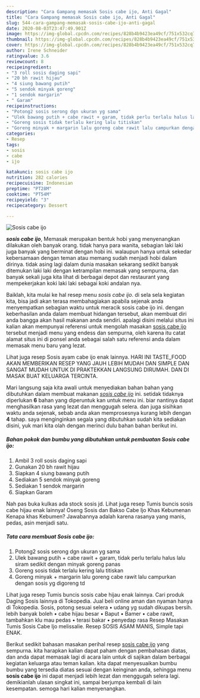 ```yaml
---
description: "Cara Gampang memasak Sosis cabe ijo, Anti Gagal"
title: "Cara Gampang memasak Sosis cabe ijo, Anti Gagal"
slug: 544-cara-gampang-memasak-sosis-cabe-ijo-anti-gagal
date: 2020-08-03T23:47:49.901Z
image: https://img-global.cpcdn.com/recipes/828b4b9423ea49cf/751x532cq70/sosis-cabe-ijo-foto-resep-utama.jpg
thumbnail: https://img-global.cpcdn.com/recipes/828b4b9423ea49cf/751x532cq70/sosis-cabe-ijo-foto-resep-utama.jpg
cover: https://img-global.cpcdn.com/recipes/828b4b9423ea49cf/751x532cq70/sosis-cabe-ijo-foto-resep-utama.jpg
author: Irene Schneider
ratingvalue: 3.6
reviewcount: 8
recipeingredient:
- "3 roll sosis daging sapi"
- "20 bh rawit hijau"
- "4 siung bawang putih"
- "5 sendok minyak goreng"
- "1 sendok margarin"
- " Garam"
recipeinstructions:
- "Potong2 sosis serong dgn ukuran yg sama"
- "Ulek bawang putih + cabe rawit + garam, tidak perlu terlalu halus lalu siram sedikit dengan minyak goreng panas"
- "Goreng sosis tidak terlalu kering lalu titiskan"
- "Goreng minyak + margarin lalu goreng cabe rawit lalu campurkan dengan sosis yg digoreng td"
categories:
- Resep
tags:
- sosis
- cabe
- ijo

katakunci: sosis cabe ijo 
nutrition: 282 calories
recipecuisine: Indonesian
preptime: "PT28M"
cooktime: "PT54M"
recipeyield: "3"
recipecategory: Dessert

---
```



![Sosis cabe ijo](https://img-global.cpcdn.com/recipes/828b4b9423ea49cf/751x532cq70/sosis-cabe-ijo-foto-resep-utama.jpg)

<b><i>sosis cabe ijo</i></b>, Memasak merupakan bentuk hobi yang menyenangkan dilakukan oleh banyak orang. tidak hanya para wanita, sebagian laki laki juga banyak yang berminat dengan hobi ini. walaupun hanya untuk sekedar kebersamaan dengan teman atau memang sudah menjadi hobi dalam dirinya. tidak asing lagi dalam dunia masakan sekarang sedikit banyak ditemukan laki laki dengan ketrampilan memasak yang sempurna, dan banyak sekali juga kita lihat di berbagai depot dan restaurant yang mempekerjakan koki laki laki sebagai koki andalan nya.

Baiklah, kita mulai ke hal resep menu <i>sosis cabe ijo</i>. di sela sela kegiatan kita, bisa jadi akan terasa membahagiakan apabila sejenak anda menyempatkan sebagian waktu untuk meracik sosis cabe ijo ini. dengan keberhasilan anda dalam membuat hidangan tersebut, akan membuat diri anda bangga akan hasil makanan anda sendiri. apalagi disini melalui situs ini kalian akan mempunyai referensi untuk mengolah masakan <u>sosis cabe ijo</u> tersebut menjadi menu yang endess dan sempurna, oleh karena itu catat alamat situs ini di ponsel anda sebagai salah satu referensi anda dalam memasak menu baru yang lezat.

Lihat juga resep Sosis ayam cabe ijo enak lainnya. HARI INI TASTE_FOOD AKAN MEMBERIKAN RESEP YANG JAUH LEBIH MUDAH DAN SIMPLE DAN SANGAT MUDAH UNTUK DI PRAKTEKKAN LANGSUNG DIRUMAH. DAN DI MASAK BUAT KELUARGA TERCINTA.


Mari langsung saja kita awali untuk menyediakan bahan bahan yang dibutuhkan dalam membuat makanan <u><i>sosis cabe ijo</i></u> ini. setidak tidaknya diperlukan <b>6</b> bahan yang diperuntuk kan untuk menu ini. biar nantinya dapat menghasilkan rasa yang lezat dan menggugah selera. dan juga sisihkan waktu anda sejenak, sebab anda akan memprosesnya kurang lebih dengan <b>4</b> tahap. saya menginginkan segala yang dibutuhkan sudah kita sediakan disini, yuk mari kita olah dengan merinci dulu bahan bahan berikut ini.

<!--inarticleads1-->

##### Bahan pokok dan bumbu yang dibutuhkan untuk pembuatan Sosis cabe ijo:

1. Ambil 3 roll sosis daging sapi
1. Gunakan 20 bh rawit hijau
1. Siapkan 4 siung bawang putih
1. Sediakan 5 sendok minyak goreng
1. Sediakan 1 sendok margarin
1. Siapkan  Garam


Nah pas buka kulkas ada stock sosis jd. Lihat juga resep Tumis buncis sosis cabe hijau enak lainnya! Oseng Sosis dan Bakso Cabe Ijo Khas Kebumenan Kenapa khas Kebumen? Jawabannya adalah karena rasanya yang manis, pedas, asin menjadi satu. 

<!--inarticleads2-->

##### Tata cara membuat Sosis cabe ijo:

1. Potong2 sosis serong dgn ukuran yg sama
1. Ulek bawang putih + cabe rawit + garam, tidak perlu terlalu halus lalu siram sedikit dengan minyak goreng panas
1. Goreng sosis tidak terlalu kering lalu titiskan
1. Goreng minyak + margarin lalu goreng cabe rawit lalu campurkan dengan sosis yg digoreng td


Lihat juga resep Tumis buncis sosis cabe hijau enak lainnya. Cari produk Daging Sosis lainnya di Tokopedia. Jual beli online aman dan nyaman hanya di Tokopedia. Sosis, potong sesuai selera • udang yg sudah dikupas bersih. lebih banyak boleh • cabe hijau besar • Baput • Bamer • cabe rawit, tambahkan klu mau pedas • terasi bakar • penyedap rasa Resep Masakan Tumis Sosis Cabe Ijo melissalie. Resep SOSIS ASAM MANIS, Simple tapi ENAK. 

Berikut sedikit bahasan masakan perihal resep <u>sosis cabe ijo</u> yang sempurna. kita harapkan kalian dapat paham dengan pembahasan diatas, dan anda dapat memasak lagi di acara lain untuk di sajikan dalam berbagai kegiatan keluarga atau teman kalian. kita dapat menyesuaikan bumbu bumbu yang tersedia diatas sesuai dengan keinginan anda, sehingga menu <b>sosis cabe ijo</b> ini dapat menjadi lebih lezat dan menggugah selera lagi. demikianlah ulasan singkat ini, sampai berjumpa kembali di lain kesempatan. semoga hari kalian menyenangkan.

